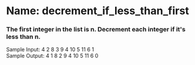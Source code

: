 # Name: decrement_if_less_than_first
### The first integer in the list is n. Decrement each integer if it's less than n.
Sample Input: 4 2 8 3 9 4 10 5 11 6 1  
Sample Output: 4 1 8 2 9 4 10 5 11 6 0
